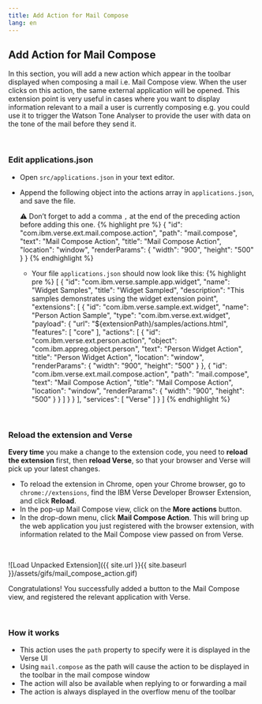 ```yaml
---
title: Add Action for Mail Compose
lang: en
---
```


## Add Action for Mail Compose
In this section, you will add a new action which appear in the toolbar displayed when composing a mail i.e. Mail Compose view. When the user clicks on this action, the same external application will be opened. This extension point is very useful in cases where you want to display information relevant to a mail a user is currently composing e.g. you could use it to trigger the Watson Tone Analyser to provide the user with data on the tone of the mail before they send it.

&nbsp;

### Edit applications.json
- Open `src/applications.json` in your text editor.
- Append the following object into the actions array in `applications.json`, and save the file.

  ⚠️ Don’t forget to add a comma `,` at the end of the preceding action before adding this one.
{% highlight pre %}
{
  "id": "com.ibm.verse.ext.mail.compose.action",
  "path": "mail.compose",
  "text": "Mail Compose Action",
  "title": "Mail Compose Action",
  "location": "window",
  "renderParams": {
    "width": "900",
    "height": "500"
  }
}
{% endhighlight %}

  - Your file `applications.json` should now look like this:
{% highlight pre %}
[
  {
    "id": "com.ibm.verse.sample.app.widget",
    "name": "Widget Samples",
    "title": "Widget Sampled",
    "description": "This samples demonstrates using the widget extension point",
    "extensions": [
      {
        "id": "com.ibm.verse.sample.ext.widget",
        "name": "Person Action Sample",
        "type": "com.ibm.verse.ext.widget",
        "payload": {
          "url": "${extensionPath}/samples/actions.html",
          "features": [
            "core"
          ],
          "actions": [
            {
              "id": "com.ibm.verse.ext.person.action",
              "object": "com.ibm.appreg.object.person",
              "text": "Person Widget Action",
              "title": "Person Widget Action",
              "location": "window",
              "renderParams": {
                "width": "900",
                "height": "500"
              }
            },
            {
              "id": "com.ibm.verse.ext.mail.compose.action",
              "path": "mail.compose",
              "text": "Mail Compose Action",
              "title": "Mail Compose Action",
              "location": "window",
              "renderParams": {
                "width": "900",
                "height": "500"
              }
            }
          ]
        }
      }
    ],
    "services": [
      "Verse"
    ]
  }
]
{% endhighlight %}

&nbsp;

### Reload the extension and Verse
**Every time** you make a change to the extension code, you need to **reload the extension** first, then **reload Verse**, so that your browser and Verse will pick up your latest changes.
- To reload the extension in Chrome, open your Chrome browser, go to `chrome://extensions`, find the IBM Verse Developer Browser Extension, and click **Reload**.
- In the pop-up Mail Compose view, click on the **More actions** button.
- In the drop-down menu, click **Mail Compose Action**. This will bring up the web application you just registered with the browser extension, with information related to the Mail Compose view passed on from Verse.

&nbsp;

![Load Unpacked Extension]({{ site.url }}{{ site.baseurl }}/assets/gifs/mail_compose_action.gif)

Congratulations! You successfully added a button to the Mail Compose view, and registered the relevant application with Verse.

&nbsp;

### How it works
- This action uses the `path` property to specify were it is displayed in the Verse UI
- Using `mail.compose` as the path will cause the action to be displayed in the toolbar in the mail compose window
- The action will also be available when replying to or forwarding a mail
- The action is always displayed in the overflow menu of the toolbar